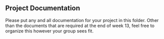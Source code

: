 ## Project Documentation

Please put any and all documentation for your project in this folder. Other than the documents that are required at the end of week 13, feel free to organize this however your group sees fit.





